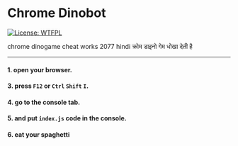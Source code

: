 # Chrome Dinobot  
[![License: WTFPL](https://img.shields.io/badge/License-WTFPL-brightgreen.svg)](/LICENSE)  

chrome dinogame cheat works 2077 hindi क्रोम डाइनो गेम धोखा देती है  

---

#### 1\. open your browser.
#### 3\. press ``F12`` or ``Ctrl`` ``Shift`` ``I``.
#### 4\. go to the console tab.
#### 5\. and put ``index.js`` code in the console.
#### 6\. eat your spaghetti
